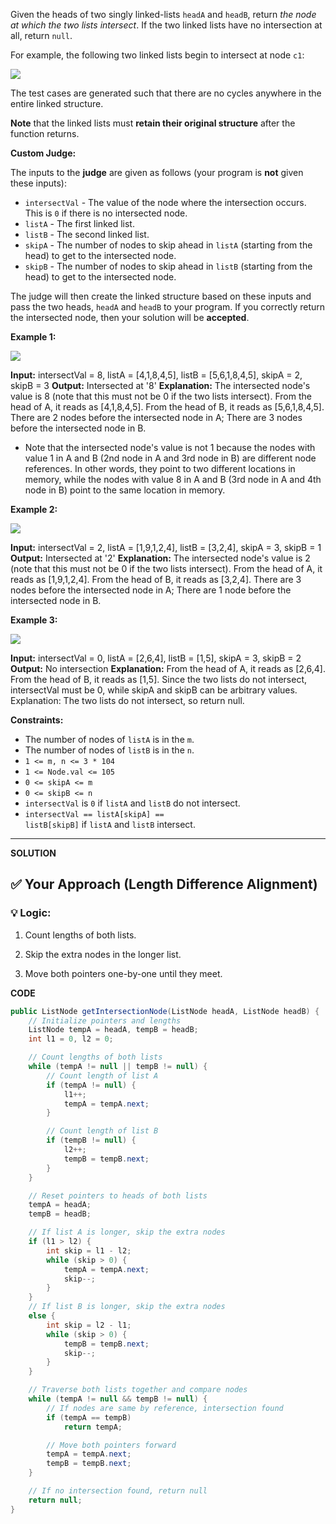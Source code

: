 Given the heads of two singly linked-lists `headA` and `headB`, return _the node at which the two lists intersect_. If the two linked lists have no intersection at all, return `null`.

For example, the following two linked lists begin to intersect at node `c1`:

![](https://assets.leetcode.com/uploads/2021/03/05/160_statement.png)

The test cases are generated such that there are no cycles anywhere in the entire linked structure.

**Note** that the linked lists must **retain their original structure** after the function returns.

**Custom Judge:**

The inputs to the **judge** are given as follows (your program is **not** given these inputs):

- `intersectVal` - The value of the node where the intersection occurs. This is `0` if there is no intersected node.
- `listA` - The first linked list.
- `listB` - The second linked list.
- `skipA` - The number of nodes to skip ahead in `listA` (starting from the head) to get to the intersected node.
- `skipB` - The number of nodes to skip ahead in `listB` (starting from the head) to get to the intersected node.

The judge will then create the linked structure based on these inputs and pass the two heads, `headA` and `headB` to your program. If you correctly return the intersected node, then your solution will be **accepted**.

**Example 1:**

![](https://assets.leetcode.com/uploads/2021/03/05/160_example_1_1.png)

**Input:** intersectVal = 8, listA = [4,1,8,4,5], listB = [5,6,1,8,4,5], skipA = 2, skipB = 3
**Output:** Intersected at '8'
**Explanation:** The intersected node's value is 8 (note that this must not be 0 if the two lists intersect).
From the head of A, it reads as [4,1,8,4,5]. From the head of B, it reads as [5,6,1,8,4,5]. There are 2 nodes before the intersected node in A; There are 3 nodes before the intersected node in B.
- Note that the intersected node's value is not 1 because the nodes with value 1 in A and B (2nd node in A and 3rd node in B) are different node references. In other words, they point to two different locations in memory, while the nodes with value 8 in A and B (3rd node in A and 4th node in B) point to the same location in memory.

**Example 2:**

![](https://assets.leetcode.com/uploads/2021/03/05/160_example_2.png)

**Input:** intersectVal = 2, listA = [1,9,1,2,4], listB = [3,2,4], skipA = 3, skipB = 1
**Output:** Intersected at '2'
**Explanation:** The intersected node's value is 2 (note that this must not be 0 if the two lists intersect).
From the head of A, it reads as [1,9,1,2,4]. From the head of B, it reads as [3,2,4]. There are 3 nodes before the intersected node in A; There are 1 node before the intersected node in B.

**Example 3:**

![](https://assets.leetcode.com/uploads/2021/03/05/160_example_3.png)

**Input:** intersectVal = 0, listA = [2,6,4], listB = [1,5], skipA = 3, skipB = 2
**Output:** No intersection
**Explanation:** From the head of A, it reads as [2,6,4]. From the head of B, it reads as [1,5]. Since the two lists do not intersect, intersectVal must be 0, while skipA and skipB can be arbitrary values.
Explanation: The two lists do not intersect, so return null.

**Constraints:**

- The number of nodes of `listA` is in the `m`.
- The number of nodes of `listB` is in the `n`.
- `1 <= m, n <= 3 * 104`
- `1 <= Node.val <= 105`
- `0 <= skipA <= m`
- `0 <= skipB <= n`
- `intersectVal` is `0` if `listA` and `listB` do not intersect.
- `intersectVal == listA[skipA] == listB[skipB]` if `listA` and `listB` intersect.
-----------------------------------------------------------------------
**SOLUTION**

## ✅ Your Approach (Length Difference Alignment)

### 💡 Logic:

1. Count lengths of both lists.
    
2. Skip the extra nodes in the longer list.
    
3. Move both pointers one-by-one until they meet.

**CODE**
```java
public ListNode getIntersectionNode(ListNode headA, ListNode headB) {
    // Initialize pointers and lengths
    ListNode tempA = headA, tempB = headB;
    int l1 = 0, l2 = 0;

    // Count lengths of both lists
    while (tempA != null || tempB != null) {
        // Count length of list A
        if (tempA != null) {
            l1++;
            tempA = tempA.next;
        }

        // Count length of list B
        if (tempB != null) {
            l2++;
            tempB = tempB.next;
        }
    }

    // Reset pointers to heads of both lists
    tempA = headA;
    tempB = headB;

    // If list A is longer, skip the extra nodes
    if (l1 > l2) {
        int skip = l1 - l2;
        while (skip > 0) {
            tempA = tempA.next;
            skip--;
        }
    }
    // If list B is longer, skip the extra nodes
    else {
        int skip = l2 - l1;
        while (skip > 0) {
            tempB = tempB.next;
            skip--;
        }
    }

    // Traverse both lists together and compare nodes
    while (tempA != null && tempB != null) {
        // If nodes are same by reference, intersection found
        if (tempA == tempB)
            return tempA;

        // Move both pointers forward
        tempA = tempA.next;
        tempB = tempB.next;
    }

    // If no intersection found, return null
    return null;
}

```